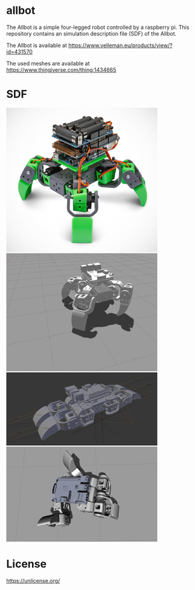 # allbot
The Allbot is a simple four-legged robot controlled by a raspberry pi.
This repository contains an simulation description file (SDF) of the Allbot.

The Allbot is available at https://www.velleman.eu/products/view/?id=431570
  
The used meshes are available at https://www.thingiverse.com/thing:1434665

# SDF

<img src="https://github.com/janek-gross/allbot/blob/main/images/allbot_photo.jpg?raw=true" width="400" />

<img src="https://github.com/janek-gross/allbot/blob/master/images/allbot_visual.jpg?raw=true" width="400" />

<img src="https://github.com/janek-gross/allbot/blob/master/images/visual.png?raw=true" width="400" />

<img src="https://github.com/janek-gross/allbot/blob/master/images/motion.png?raw=true" width="400" />

# License
https://unlicense.org/
